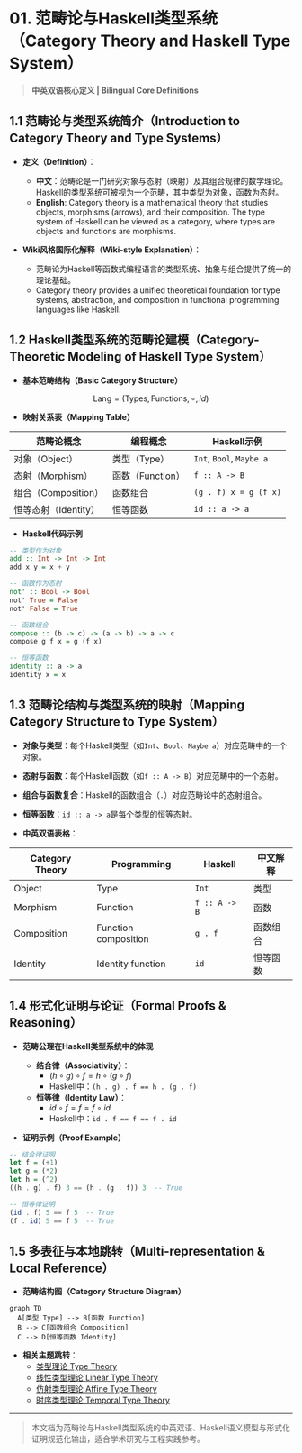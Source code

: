 # 01. 范畴论与Haskell类型系统（Category Theory and Haskell Type System）

> **中英双语核心定义 | Bilingual Core Definitions**

## 1.1 范畴论与类型系统简介（Introduction to Category Theory and Type Systems）

- **定义（Definition）**：
  - **中文**：范畴论是一门研究对象与态射（映射）及其组合规律的数学理论。Haskell的类型系统可被视为一个范畴，其中类型为对象，函数为态射。
  - **English**: Category theory is a mathematical theory that studies objects, morphisms (arrows), and their composition. The type system of Haskell can be viewed as a category, where types are objects and functions are morphisms.

- **Wiki风格国际化解释（Wiki-style Explanation）**：
  - 范畴论为Haskell等函数式编程语言的类型系统、抽象与组合提供了统一的理论基础。
  - Category theory provides a unified theoretical foundation for type systems, abstraction, and composition in functional programming languages like Haskell.

## 1.2 Haskell类型系统的范畴论建模（Category-Theoretic Modeling of Haskell Type System）

- **基本范畴结构（Basic Category Structure）**

$$
\text{Lang} = (\text{Types}, \text{Functions}, \circ, id)
$$

- **映射关系表（Mapping Table）**

| 范畴论概念 | 编程概念 | Haskell示例 |
|---------|---------|-------------|
| 对象（Object） | 类型（Type） | `Int`, `Bool`, `Maybe a` |
| 态射（Morphism） | 函数（Function） | `f :: A -> B` |
| 组合（Composition） | 函数组合 | `(g . f) x = g (f x)` |
| 恒等态射（Identity） | 恒等函数 | `id :: a -> a` |

- **Haskell代码示例**

```haskell
-- 类型作为对象
add :: Int -> Int -> Int
add x y = x + y

-- 函数作为态射
not' :: Bool -> Bool
not' True = False
not' False = True

-- 函数组合
compose :: (b -> c) -> (a -> b) -> a -> c
compose g f x = g (f x)

-- 恒等函数
identity :: a -> a
identity x = x
```

## 1.3 范畴论结构与类型系统的映射（Mapping Category Structure to Type System）

- **对象与类型**：每个Haskell类型（如`Int`、`Bool`、`Maybe a`）对应范畴中的一个对象。
- **态射与函数**：每个Haskell函数（如`f :: A -> B`）对应范畴中的一个态射。
- **组合与函数复合**：Haskell的函数组合（`.`）对应范畴论中的态射组合。
- **恒等函数**：`id :: a -> a`是每个类型的恒等态射。

- **中英双语表格**：

| Category Theory | Programming | Haskell | 中文解释 |
|-----------------|------------|---------|----------|
| Object          | Type       | `Int`   | 类型      |
| Morphism        | Function   | `f :: A -> B` | 函数 |
| Composition     | Function composition | `g . f` | 函数组合 |
| Identity        | Identity function | `id` | 恒等函数 |

## 1.4 形式化证明与论证（Formal Proofs & Reasoning）

- **范畴公理在Haskell类型系统中的体现**
  - **结合律（Associativity）**：
    - $(h \circ g) \circ f = h \circ (g \circ f)$
    - Haskell中：`(h . g) . f == h . (g . f)`
  - **恒等律（Identity Law）**：
    - $id \circ f = f = f \circ id$
    - Haskell中：`id . f == f == f . id`

- **证明示例（Proof Example）**

```haskell
-- 结合律证明
let f = (+1)
let g = (*2)
let h = (^2)
((h . g) . f) 3 == (h . (g . f)) 3  -- True

-- 恒等律证明
(id . f) 5 == f 5  -- True
(f . id) 5 == f 5  -- True
```

## 1.5 多表征与本地跳转（Multi-representation & Local Reference）

- **范畴结构图（Category Structure Diagram）**

```mermaid
graph TD
  A[类型 Type] --> B[函数 Function]
  B --> C[函数组合 Composition]
  C --> D[恒等函数 Identity]
```

- **相关主题跳转**：
  - [类型理论 Type Theory](../01-Type-Theory/01-Type-Theory-Foundation.md)
  - [线性类型理论 Linear Type Theory](../02-Linear-Type-Theory/01-Linear-Type-Theory-Foundation.md)
  - [仿射类型理论 Affine Type Theory](../03-Affine-Type-Theory/01-Affine-Type-Theory-Foundation.md)
  - [时序类型理论 Temporal Type Theory](../04-Temporal-Type-Theory/01-Temporal-Type-Theory-Foundation.md)

---

> 本文档为范畴论与Haskell类型系统的中英双语、Haskell语义模型与形式化证明规范化输出，适合学术研究与工程实践参考。
